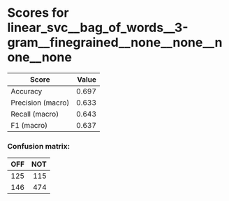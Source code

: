 # Scores for linear_svc__bag_of_words__3-gram__finegrained__none__none__none__none
|      Score      |Value|
|-----------------|----:|
|Accuracy         |0.697|
|Precision (macro)|0.633|
|Recall (macro)   |0.643|
|F1 (macro)       |0.637|

### Confusion matrix:
|OFF|NOT|
|--:|--:|
|125|115|
|146|474|
